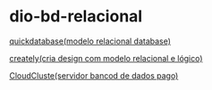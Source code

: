 # dio-bd-relacional

[quickdatabase(modelo relacional database)](https://app.quickdatabasediagrams.com/#/)

[creately(cria design com modelo relacional e lógico)](https://app.creately.com/d/start/dashboard)

[CloudCluste(servidor bancod de dados pago)](https://www.cloudclusters.io/)
